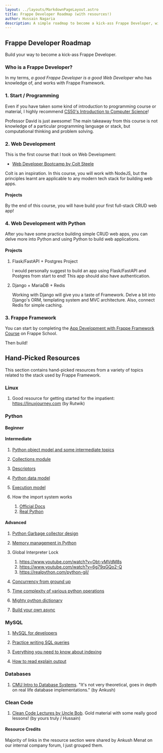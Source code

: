 ```yaml
---
layout: ../layouts/MarkdownPageLayout.astro
title: Frappe Developer Roadmap (with resources!)
author: Hussain Nagaria
description: A simple roadmap to become a kick-ass Frappe Developer, with 20+ handpicked resources, project ideas, and more!
---
```


## Frappe Developer Roadmap

Build your way to become a kick-ass Frappe Developer.

### Who is a Frappe Developer?

In my terms, *a good Frappe Developer is a good Web Developer* who has knowledge of, and works with Frappe Framework.

### 1. Start / Programming

Even if you have taken some kind of introduction to programming course or material, I highly recommend [CS50's Introduction to Computer Science](https://www.edx.org/learn/computer-science/harvard-university-cs50-s-introduction-to-computer-science)!

Professor David is just awesome! The main takeaway from this course is not knowledge of a particular programming language or stack, but computational thinking and problem solving.

### 2. Web Development

This is the first course that I took on Web Development:

* [Web Developer Bootcamp by Colt Steele](https://www.udemy.com/course/the-web-developer-bootcamp)

Colt is an inspiration. In this course, you will work with NodeJS, but the principles learnt are applicable to any modern tech stack for building web apps.

#### Projects

By the end of this course, you will have build your first full-stack CRUD web app!

### 4. Web Development with Python

After you have some practice building simple CRUD web apps, you can delve more into Python and using Python to build web applications.

#### Projects

1. Flask/FastAPI + Postgres Project

    I would personally suggest to build an app using Flask/FastAPI and Postgres from start to end! This app should also have authentication.

2. Django + MariaDB + Redis

    Working with Django will give you a taste of Framework. Delve a bit into Django's ORM, templating system and MVC architecture. Also, connect Redis for simple caching.

### 3. Frappe Framework

You can start by completing the [App Development with Frappe Framework Course](https://frappe.school/lms/courses/app-development-with-frappe-framework) on Frappe School.

Then build!

## Hand-Picked Resources

This section contains hand-picked resources from a variety of topics related to the stack used by Frappe Framework.

### Linux

1. Good resource for getting started for the impatient: <https://linuxjourney.com> (by Rutwik)

### Python

#### Beginner

#### Intermediate

1. [Python object model and some intermediate topics](https://www.youtube.com/watch?v=cKPlPJyQrt4)

1. [Collections module](https://docs.python.org/3/library/collections.html)

1. [Descriptors](https://docs.python.org/3/howto/descriptor.html)

1. [Python data model](https://docs.python.org/3/reference/datamodel.html)

1. [Execution model](https://docs.python.org/3/reference/executionmodel.html)

1. How the import system works
    1. [Official Docs](https://docs.python.org/3/reference/import.html)
    2. [Real Python](https://realpython.com/python-import/)

#### Advanced

1. [Python Garbage collector design](https://devguide.python.org/internals/garbage-collector/)

1. [Memory management in Python](https://www.youtube.com/watch?v=F6u5rhUQ6dU)

1. Global Interpreter Lock
    1. <https://www.youtube.com/watch?v=Obt-vMVdM8s>
    1. <https://www.youtube.com/watch?v=6g79qGQo2-Q>
    1. <https://realpython.com/python-gil/>

1. [Concurrency from ground up](https://www.youtube.com/watch?v=MCs5OvhV9S4)

1. [Time complexity of various python operations](https://wiki.python.org/moin/TimeComplexity)

1. [Mighty python dictionary](https://www.youtube.com/watch?v=C4Kc8xzcA68)

1. [Build your own async](https://www.youtube.com/watch?v=Y4Gt3Xjd7G8)

### MySQL

1. [MySQL for developers](https://planetscale.com/learn/courses/mysql-for-developers/introduction/course-introduction)

1. [Practice writing SQL queries](https://www.sqlzoo.net/wiki/SELECT_basics)

1. [Everything you need to know about indexing](https://use-the-index-luke.com/)

1. [How to read explain output](https://planetscale.com/blog/how-read-mysql-explains)

### Databases

1. [CMU Intro to Database Systems](https://youtube.com/playlist?list=PLSE8ODhjZXjbj8BMuIrRcacnQh20hmY9g). "It's not very theoretical, goes in depth on real life database implementations." (by Ankush)

### Clean Code

1. [Clean Code Lectures by Uncle Bob](https://youtube.com/playlist?list=PLmmYSbUCWJ4x1GO839azG_BBw8rkh-zOj&si=ncqStAWkzK-YfS1V). Gold material with some really good lessons! (by yours truly / Hussain)

#### Resource Credits

Majority of links in the resource section were shared by Ankush Menat on our internal company forum, I just grouped them.

